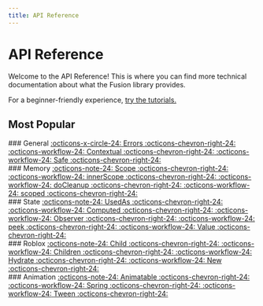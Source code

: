 ```yaml
---
title: API Reference
---
```


# API Reference

Welcome to the API Reference! This is where you can find more technical
documentation about what the Fusion library provides.

For a beginner-friendly experience, [try the tutorials.](../tutorials/)

## Most Popular

<div class="fusiondoc-api-bento" markdown>

<div markdown>
### General
<a class="fusiondoc-api-index-link" href="general/errors" markdown>
    <span class="fusiondoc-api-icon" markdown>:octicons-x-circle-24:</span>
    <span class="fusiondoc-api-name">Errors</span>
    <span class="fusiondoc-api-index-arrow" markdown>:octicons-chevron-right-24:</span>
</a>
<a class="fusiondoc-api-index-link" href="general/members/contextual" markdown>
    <span class="fusiondoc-api-icon" markdown>:octicons-workflow-24:</span>
    <span class="fusiondoc-api-name">Contextual</span>
    <span class="fusiondoc-api-index-arrow" markdown>:octicons-chevron-right-24:</span>
</a>
<a class="fusiondoc-api-index-link" href="general/members/safe" markdown>
    <span class="fusiondoc-api-icon" markdown>:octicons-workflow-24:</span>
    <span class="fusiondoc-api-name">Safe</span>
    <span class="fusiondoc-api-index-arrow" markdown>:octicons-chevron-right-24:</span>
</a>
</div>

<div markdown>
### Memory
<a class="fusiondoc-api-index-link" href="memory/types/scope" markdown>
    <span class="fusiondoc-api-icon" markdown>:octicons-note-24:</span>
    <span class="fusiondoc-api-name">Scope</span>
    <span class="fusiondoc-api-index-arrow" markdown>:octicons-chevron-right-24:</span>
</a>
<a class="fusiondoc-api-index-link" href="memory/members/innerscope" markdown>
    <span class="fusiondoc-api-icon" markdown>:octicons-workflow-24:</span>
    <span class="fusiondoc-api-name">innerScope</span>
    <span class="fusiondoc-api-index-arrow" markdown>:octicons-chevron-right-24:</span>
</a>
<a class="fusiondoc-api-index-link" href="memory/members/docleanup" markdown>
    <span class="fusiondoc-api-icon" markdown>:octicons-workflow-24:</span>
    <span class="fusiondoc-api-name">doCleanup</span>
    <span class="fusiondoc-api-index-arrow" markdown>:octicons-chevron-right-24:</span>
</a>
<a class="fusiondoc-api-index-link" href="memory/members/scoped" markdown>
    <span class="fusiondoc-api-icon" markdown>:octicons-workflow-24:</span>
    <span class="fusiondoc-api-name">scoped</span>
    <span class="fusiondoc-api-index-arrow" markdown>:octicons-chevron-right-24:</span>
</a>
</div>

<div markdown>
### State
<a class="fusiondoc-api-index-link" href="state/types/usedas" markdown>
    <span class="fusiondoc-api-icon" markdown>:octicons-note-24:</span>
    <span class="fusiondoc-api-name">UsedAs</span>
    <span class="fusiondoc-api-index-arrow" markdown>:octicons-chevron-right-24:</span>
</a>
<a class="fusiondoc-api-index-link" href="state/members/computed" markdown>
    <span class="fusiondoc-api-icon" markdown>:octicons-workflow-24:</span>
    <span class="fusiondoc-api-name">Computed</span>
    <span class="fusiondoc-api-index-arrow" markdown>:octicons-chevron-right-24:</span>
</a>
<a class="fusiondoc-api-index-link" href="state/members/observer" markdown>
    <span class="fusiondoc-api-icon" markdown>:octicons-workflow-24:</span>
    <span class="fusiondoc-api-name">Observer</span>
    <span class="fusiondoc-api-index-arrow" markdown>:octicons-chevron-right-24:</span>
</a>
<a class="fusiondoc-api-index-link" href="state/members/peek" markdown>
    <span class="fusiondoc-api-icon" markdown>:octicons-workflow-24:</span>
    <span class="fusiondoc-api-name">peek</span>
    <span class="fusiondoc-api-index-arrow" markdown>:octicons-chevron-right-24:</span>
</a>
<a class="fusiondoc-api-index-link" href="state/members/value" markdown>
    <span class="fusiondoc-api-icon" markdown>:octicons-workflow-24:</span>
    <span class="fusiondoc-api-name">Value</span>
    <span class="fusiondoc-api-index-arrow" markdown>:octicons-chevron-right-24:</span>
</a>
</div>

<div markdown>
### Roblox
<a class="fusiondoc-api-index-link" href="roblox/types/child" markdown>
    <span class="fusiondoc-api-icon" markdown>:octicons-note-24:</span>
    <span class="fusiondoc-api-name">Child</span>
    <span class="fusiondoc-api-index-arrow" markdown>:octicons-chevron-right-24:</span>
</a>
<a class="fusiondoc-api-index-link" href="roblox/members/children" markdown>
    <span class="fusiondoc-api-icon" markdown>:octicons-workflow-24:</span>
    <span class="fusiondoc-api-name">Children</span>
    <span class="fusiondoc-api-index-arrow" markdown>:octicons-chevron-right-24:</span>
</a>
<a class="fusiondoc-api-index-link" href="roblox/members/hydrate" markdown>
    <span class="fusiondoc-api-icon" markdown>:octicons-workflow-24:</span>
    <span class="fusiondoc-api-name">Hydrate</span>
    <span class="fusiondoc-api-index-arrow" markdown>:octicons-chevron-right-24:</span>
</a>
<a class="fusiondoc-api-index-link" href="roblox/members/new" markdown>
    <span class="fusiondoc-api-icon" markdown>:octicons-workflow-24:</span>
    <span class="fusiondoc-api-name">New</span>
    <span class="fusiondoc-api-index-arrow" markdown>:octicons-chevron-right-24:</span>
</a>
</div>

<div markdown>
### Animation
<a class="fusiondoc-api-index-link" href="animation/types/animatable" markdown>
    <span class="fusiondoc-api-icon" markdown>:octicons-note-24:</span>
    <span class="fusiondoc-api-name">Animatable</span>
    <span class="fusiondoc-api-index-arrow" markdown>:octicons-chevron-right-24:</span>
</a>
<a class="fusiondoc-api-index-link" href="animation/members/spring" markdown>
    <span class="fusiondoc-api-icon" markdown>:octicons-workflow-24:</span>
    <span class="fusiondoc-api-name">Spring</span>
    <span class="fusiondoc-api-index-arrow" markdown>:octicons-chevron-right-24:</span>
</a>
<a class="fusiondoc-api-index-link" href="animation/members/tween" markdown>
    <span class="fusiondoc-api-icon" markdown>:octicons-workflow-24:</span>
    <span class="fusiondoc-api-name">Tween</span>
    <span class="fusiondoc-api-index-arrow" markdown>:octicons-chevron-right-24:</span>
</a>
</div>

</div>